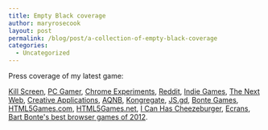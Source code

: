 ```yaml
---
title: Empty Black coverage
author: maryrosecook
layout: post
permalink: /blog/post/a-collection-of-empty-black-coverage
categories:
  - Uncategorized
---
```

Press coverage of my latest game:

[Kill Screen][1], [PC Gamer][2], [Chrome Experiments][3], [Reddit][4], [Indie Games][5], [The Next Web][6], [Creative Applications][7], [AQNB][8], [Kongregate][9], [JS.gd][10], [Bonte Games][11], [HTML5Games.com][12], [HTML5Games.net][13], [I Can Has Cheezeburger][14], [Ecrans][15], [Bart Bonte's best browser games of 2012][16].

 [1]: http://killscreendaily.com/articles/interviews/conversation-mary-rose-cook-indie-developer-no-patience-indie-games/
 [2]: http://www.pcgamer.com/2012/09/21/the-free-webgame-round-up-3/
 [3]: http://www.chromeexperiments.com/detail/empty-black/
 [4]: http://www.reddit.com/r/IndieGaming/comments/102sad/empty_black_my_html5_platformer_jump_deftly_throw/
 [5]: http://indiegames.com/2012/09/browser_game_pick_empty_black_.html
 [6]: http://thenextweb.com/apps/2012/09/28/html-5-games-may-yet-ready-prime-time-retro-2d-shooter-hard-put/
 [7]: http://www.creativeapplications.net/uncategorized/empty-black-by-mary-rose-cook-fun-html5-2d-platform-shooter/
 [8]: http://www.aqnb.com/2012/09/18/empty-black-mary-rose-cook/
 [9]: http://www.kongregate.com/games/maryrosecook/empty-black
 [10]: http://js.gd/
 [11]: http://www.bontegames.com/2012/09/empty-black.html
 [12]: http://html5games.com/2012/10/empty-black/
 [13]: http://www.html5games.net/platform/empty-black/
 [14]: http://cheezburger.com/6582781440
 [15]: http://www.ecrans.fr/Empty-Black,15845.html
 [16]: http://www.bontegames.com/2012/12/2012-top-10-web-games.html